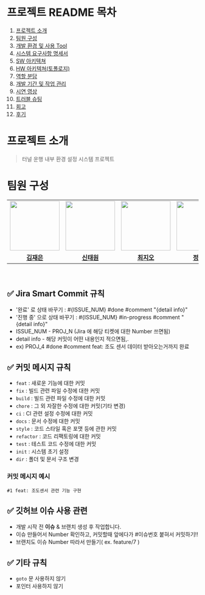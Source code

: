 # 프로젝트 README 목차

1. [프로젝트 소개](#프로젝트-소개)
2. [팀원 구성](#팀원-구성)
3. [개발 환경 및 사용 Tool](#개발-환경-및-사용-tool)
4. [시스템 요구사항 명세서](#시스템-요구사항-명세서)
5. [SW 아키텍쳐](#sw-아키텍쳐)
6. [HW 아키텍쳐(토폴로지)](#hw-아키텍쳐토폴로지)
7. [역할 분담](#역할-분담)
8. [개발 기간 및 작업 관리](#개발-기간-및-작업-관리)
9. [시연 영상](#시연-영상)
10. [트러블 슈팅](#트러블-슈팅)
11. [회고](#회고)
12. [후기](#후기)


# 프로젝트 소개
> 터널 운행 내부 환경 설정 시스템 프로젝트

# 팀원 구성
<table>
 <tr>
    <td align="center"><a href="https://github.com/re-ag"><img src="https://avatars.githubusercontent.com/re-ag" width="130px;" alt=""></a></td>
    <td align="center"><a href="https://github.com/shintaewon"><img src="https://avatars.githubusercontent.com/shintaewon" width="130px;" alt=""></a></td>
    <td align="center"><a href="https://github.com/GeoChoi"><img src="https://avatars.githubusercontent.com/GeoChoi" width="130px;" alt=""></a></td>
   <td align="center"><a href="https://github.com/chanik-s"><img src="https://avatars.githubusercontent.com/chanik-s" width="130px;" alt=""></a></td>
   <td align="center"><a href="https://github.com/howonu"><img src="https://avatars.githubusercontent.com/howonu" width="130px;" alt=""></a></td>
  </tr>
  <tr>
    <td align="center"><a href="https://github.com/re-ag"><b>김재은</b></a></td>
    <td align="center"><a href="https://github.com/shintaewon"><b>신태원</b></a></td>
    <td align="center"><a href="https://github.com/GeoChoi"><b>최지오</b></a></td>
    <td align="center"><a href="https://github.com/chanik-s"><b>정찬익</b></a></td>
    <td align="center"><a href="https://github.com/howonu"><b>유호원</b></a></td>
  </tr>
</table>
<br />













## :white_check_mark: Jira Smart Commit 규칙
- '완료' 로 상태 바꾸기 : #{ISSUE_NUM} #done #comment "{detail info}"
- '진행 중' 으로 상태 바꾸기 : #{ISSUE_NUM} #in-progress #comment "{detail info}"
- ISSUE_NUM - PROJ_N (Jira 에 해당 티켓에 대한 Number 쓰면됨)
- detail info - 해당 커밋이 어떤 내용인지 적으면됨,.
- ex) PROJ_4 #done #comment feat: 조도 센서 데이터 받아오는거까지 완료 
## :white_check_mark: 커밋 메시지 규칙

- `feat` : 새로운 기능에 대한 커밋
- `fix` : 빌드 관련 파일 수정에 대한 커밋
- `build` : 빌드 관련 파일 수정에 대한 커밋
- `chore` : 그 외 자잘한 수정에 대한 커밋(기타 변경)
- `ci` : CI 관련 설정 수정에 대한 커밋
- `docs` : 문서 수정에 대한 커밋
- `style` : 코드 스타일 혹은 포맷 등에 관한 커밋
- `refactor` : 코드 리팩토링에 대한 커밋
- `test` : 테스트 코드 수정에 대한 커밋
- `init` : 시스템 초기 설정
- `dir` : 폴더 및 문서 구조 변경
### 커밋 메시지 예시
`#1 feat: 조도센서 관련 기능 구현`

## :white_check_mark: 깃허브 이슈 사용 관련
- 개발 시작 전 **이슈** & 브랜치 생성 후 작업합니다.
- 이슈 만들어서 Number 확인하고, 커밋할때 앞에다가 #이슈번호 붙혀서 커밋하기!!
- 브랜치도 이슈 Number 따라서 만들기( ex. feature/7 )

## :white_check_mark: 기타 규칙
- `goto` 문 사용하지 않기
- 포인터 사용하지 않기 
